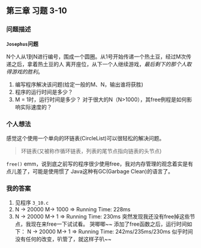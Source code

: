 ## 第三章 习题 3-10

### 问题描述  
**`Josephus`问题**

N个人从1到N进行编号，围成一个圆圈。从1号开始传递一个热土豆，经过M次传递之后，拿着热土豆的人
离开座位，从下一个人继续游戏，*最后剩下的那个人取得游戏的胜利*。

1.  编写程序解决该问题(给定一般的M、N，输出谁将获胜)
2.  程序的运行时间是多少？
3.  M = 1时，运行时间是多少？ 对于很大的N（N>1000），其free例程是如何影响实际速度的？

### 个人想法
感觉这个使用一个单向的环链表(CircleList)可以很轻松的解决问题。
> 环链表(又被称作循环链表，列表的尾节点指向链表的头节点)

`free()` emm，说到底之前写的程序很少使用free，我对内存管理的观念着实是有点儿差了，可能是使用惯了
Java这种有GC(Garbage Clean)的语言了。

### 我的答案
1. 见程序 `3_10.c`
2. N -> 20000 M-> 1000  => Running Time: 228ms
3. N -> 20000 M-> 1     => Running Time: 230ms
    突然发现我还没有free掉这些节点，我现在来free一下试试看。 哭唧唧~~
    添加了free函数之后，运行时间如下：
    N -> 20000 M-> 1     => Running Time: 242ms/235ms/230ms
    似乎时间没有任何的改变，叭管了，就这样子叭~~